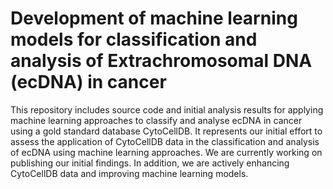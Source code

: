 # Development of machine learning models for classification and analysis of Extrachromosomal DNA (ecDNA) in cancer

This repository includes source code and initial analysis results for applying machine learning approaches 
to classify and analyse ecDNA in cancer using a gold standard database CytoCellDB. 
It represents our initial effort to assess the application of CytoCellDB data in the 
classification and analysis of ecDNA using machine learning approaches. We are currently 
working on publishing our initial findings. In addition, we are actively enhancing 
CytoCellDB data and improving machine learning models.